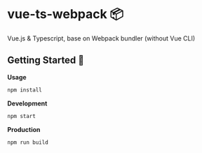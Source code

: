 # vue-ts-webpack :package:

Vue.js & Typescript, base on Webpack bundler (without Vue CLI)

## Getting Started :hatching_chick:

**Usage**
```bash
npm install
```
**Development**
```bash
npm start
```
**Production**
```bash
npm run build
```
